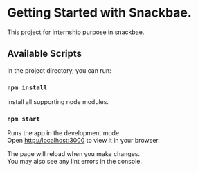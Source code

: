 # Getting Started with Snackbae.

This project for internship purpose in snackbae.

## Available Scripts

In the project directory, you can run:

### `npm install`

install all supporting node modules.

### `npm start`

Runs the app in the development mode.\
Open [http://localhost:3000](http://localhost:3000) to view it in your browser.

The page will reload when you make changes.\
You may also see any lint errors in the console.
